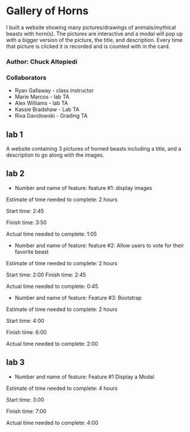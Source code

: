 # Gallery of Horns

I built a website showing many pictures/drawings of animals/mythical beasts with horn(s). The pictures are interactive and a modal will pop up with a bigger version of the picture, the title, and description. Every time that picture is clicked it is recorded and is counted with in the card.

### Author: Chuck Altopiedi

### Collaborators
* Ryan Gallaway - class instructor
* Marie Marcos - lab TA
* Alex Williams - lab TA
* Kassie Bradshaw - Lab TA
* Riva Davidowski - Grading TA

## lab 1

A website containing 3 pictures of horned beasts including a title, and a description to go along with the images.





## lab 2

* Number and name of feature: feature #1: display images

Estimate of time needed to complete: 2 hours

Start time: 2:45

Finish time: 3:50

Actual time needed to complete: 1:05


* Number and name of feature: feature #2: Allow users to vote for their favorite beast

Estimate of time needed to complete: 2 hours

Start time: 2:00
Finish time: 2:45

Actual time needed to complete: 0:45


* Number and name of feature: Feature #3: Bootstrap

Estimate of time needed to complete: 2 hours

Start time: 4:00

Finish time: 6:00

Actual time needed to complete: 2:00


## lab 3

* Number and name of feature: Feature #1 Display a Modal

Estimate of time needed to complete: 4 hours

Start time: 3:00

Finish time: 7:00

Actual time needed to complete: 4:00
